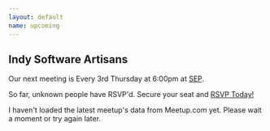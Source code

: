 ```yaml
---
layout: default
name: upcoming
---
```


<h2 id="next_meetup_name">
  Indy Software Artisans
</h2>

<p>
  Our next meeting is <span id="next_meetup_date">Every 3rd Thursday at 6:00pm</span> at
  <a href="#next_meetup_venue_map" id="next_meetup_address">SEP</a>.
</p>

<p>
  So far, <span id="next_meetup_rsvpcount">unknown</span> people have RSVP'd. Secure your
  seat and <a href="http://www.meetup.com/indysa/" id="next_meetup_event_url"> RSVP Today! </a>
</p>

<p id="next_meetup_description">
  I haven't loaded the latest meetup's data from Meetup.com yet. Please wait a moment or
  try again later.
</p>

<a title="Click for Directions"><img src="/static/blank.gif" id="next_meetup_venue_map" alt="Map to Venue" style="display:none;"/></a>
